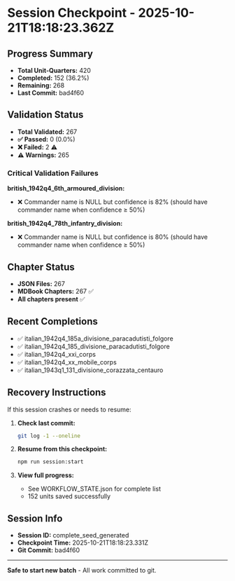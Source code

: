 # Session Checkpoint - 2025-10-21T18:18:23.362Z

## Progress Summary

- **Total Unit-Quarters:** 420
- **Completed:** 152 (36.2%)
- **Remaining:** 268
- **Last Commit:** bad4f60

## Validation Status

- **Total Validated:** 267
- **✅ Passed:** 0 (0.0%)
- **❌ Failed:** 2 ⚠️
- **⚠️ Warnings:** 265

### Critical Validation Failures

**british_1942q4_6th_armoured_division:**
  - ❌ Commander name is NULL but confidence is 82% (should have commander name when confidence ≥ 50%)

**british_1942q4_78th_infantry_division:**
  - ❌ Commander name is NULL but confidence is 80% (should have commander name when confidence ≥ 50%)

## Chapter Status

- **JSON Files:** 267
- **MDBook Chapters:** 267 ✅
- **All chapters present** ✅

## Recent Completions

- ✅ italian_1942q4_185a_divisione_paracadutisti_folgore
- ✅ italian_1942q4_185_divisione_paracadutisti_folgore
- ✅ italian_1942q4_xxi_corps
- ✅ italian_1942q4_xx_mobile_corps
- ✅ italian_1943q1_131_divisione_corazzata_centauro

## Recovery Instructions

If this session crashes or needs to resume:

1. **Check last commit:**
   ```bash
   git log -1 --oneline
   ```

2. **Resume from this checkpoint:**
   ```bash
   npm run session:start
   ```

3. **View full progress:**
   - See WORKFLOW_STATE.json for complete list
   - 152 units saved successfully

## Session Info

- **Session ID:** complete_seed_generated
- **Checkpoint Time:** 2025-10-21T18:18:23.331Z
- **Git Commit:** bad4f60

---

**Safe to start new batch** - All work committed to git.

